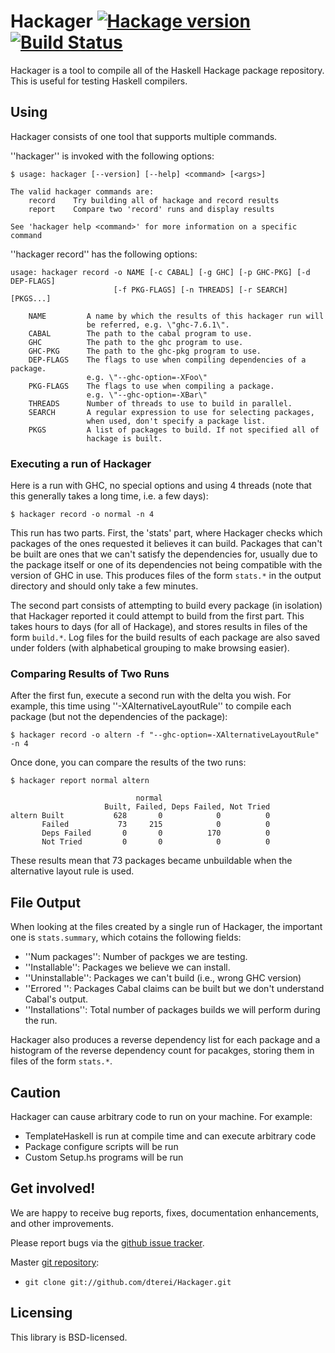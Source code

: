 # Hackager [![Hackage version](https://img.shields.io/hackage/v/hackager.svg?style=flat)](https://hackage.haskell.org/package/hackager) [![Build Status](https://img.shields.io/travis/dterei/hackager.svg?style=flat)](https://travis-ci.org/dterei/hackager)

Hackager is a tool to compile all of the Haskell Hackage package repository.
This is useful for testing Haskell compilers.

## Using

Hackager consists of one tool that supports multiple commands.

''hackager'' is invoked with the following options:

~~~~ {.sh}
$ usage: hackager [--version] [--help] <command> [<args>]

The valid hackager commands are:
    record    Try building all of hackage and record results
    report    Compare two 'record' runs and display results

See 'hackager help <command>' for more information on a specific command
~~~~

''hackager record'' has the following options:

~~~~ {.sh}
usage: hackager record -o NAME [-c CABAL] [-g GHC] [-p GHC-PKG] [-d DEP-FLAGS]
                       [-f PKG-FLAGS] [-n THREADS] [-r SEARCH] [PKGS...]

    NAME         A name by which the results of this hackager run will
                 be referred, e.g. \"ghc-7.6.1\".
    CABAL        The path to the cabal program to use.
    GHC          The path to the ghc program to use.
    GHC-PKG      The path to the ghc-pkg program to use.
    DEP-FLAGS    The flags to use when compiling dependencies of a package.
                 e.g. \"--ghc-option=-XFoo\"
    PKG-FLAGS    The flags to use when compiling a package.
                 e.g. \"--ghc-option=-XBar\"
    THREADS      Number of threads to use to build in parallel.
    SEARCH       A regular expression to use for selecting packages,
                 when used, don't specify a package list.
    PKGS         A list of packages to build. If not specified all of
                 hackage is built.
~~~~

### Executing a run of Hackager

Here is a run with GHC, no special options and using 4 threads (note that this
generally takes a long time, i.e. a few days):

~~~ {.sh}
$ hackager record -o normal -n 4
~~~~

This run has two parts. First, the 'stats' part, where Hackager checks which
packages of the ones requested it believes it can build. Packages that can't be
built are ones that we can't satisfy the dependencies for, usually due to the
package itself or one of its dependencies not being compatible with the version
of GHC in use. This produces files of the form `stats.*` in the output
directory and should only take a few minutes.

The second part consists of attempting to build every package (in isolation)
that Hackager reported it could attempt to build from the first part. This
takes hours to days (for all of Hackage), and stores results in files of the
form `build.*`. Log files for the build results of each package are also saved
under folders (with alphabetical grouping to make browsing easier).

### Comparing Results of Two Runs

After the first fun, execute a second run with the delta you wish. For example,
this time using ''-XAlternativeLayoutRule'' to compile each package (but not
the dependencies of the package):

~~~~ {.sh}
$ hackager record -o altern -f "--ghc-option=-XAlternativeLayoutRule" -n 4
~~~~

Once done, you can compare the results of the two runs:

~~~~ {.sh}
$ hackager report normal altern

                            normal
                     Built, Failed, Deps Failed, Not Tried
altern Built           628       0            0          0
       Failed           73     215            0          0
       Deps Failed       0       0          170          0
       Not Tried         0       0            0          0
~~~~

These results mean that 73 packages became unbuildable when the alternative
layout rule is used.

## File Output

When looking at the files created by a single run of Hackager, the important
one is `stats.summary`, which cotains the following fields:

* ''Num packages'':   Number of packges we are testing.
* ''Installable'':    Packages we believe we can install.
* ''Uninstallable'':  Packages we can't build (i.e., wrong GHC version)
* ''Errored '':       Packages Cabal claims can be built but we don't
                      understand Cabal's output.
* ''Installations'':  Total number of packages builds we will perform during
                      the run.

Hackager also produces a reverse dependency list for each package and a
histogram of the reverse dependency count for pacakges, storing them in files
of the form `stats.*`.

## Caution

Hackager can cause arbitrary code to run on your machine. For example:

 * TemplateHaskell is run at compile time and can execute arbitrary code
 * Package configure scripts will be run
 * Custom Setup.hs programs will be run

## Get involved!

We are happy to receive bug reports, fixes, documentation
enhancements, and other improvements.

Please report bugs via the
[github issue tracker](http://github.com/dterei/Hackager/issues).

Master [git repository](http://github.com/dterei/Hackager):

* `git clone git://github.com/dterei/Hackager.git`

## Licensing

This library is BSD-licensed.

